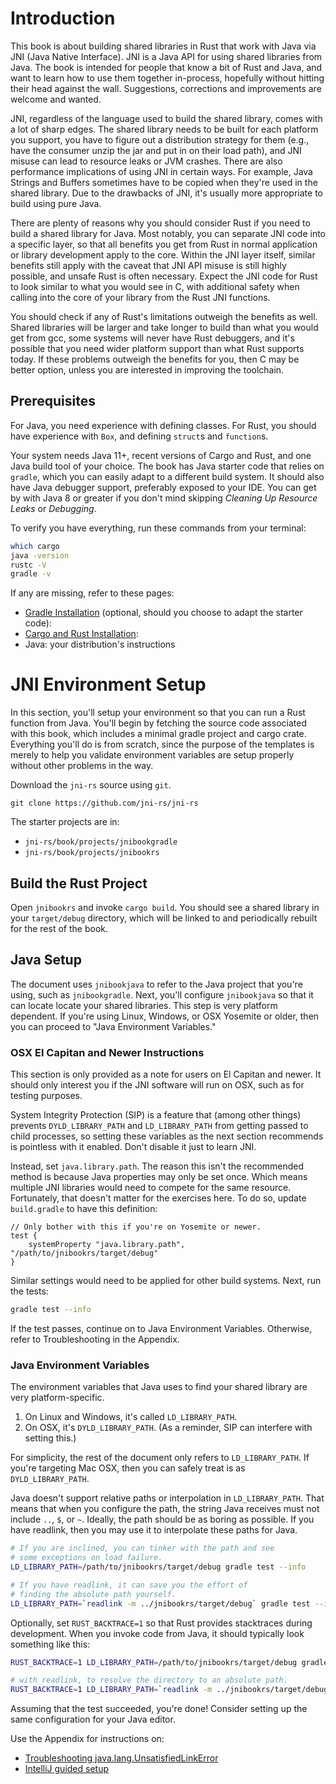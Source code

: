 # Introduction
This book is about building shared libraries in Rust that work with Java via JNI
(Java Native Interface). JNI is a Java API for using shared libraries from Java.
The book is intended for people that know a bit of Rust and Java, and want to
learn how to use them together in-process, hopefully without hitting their head
against the wall. Suggestions, corrections and improvements are welcome and
wanted.

JNI, regardless of the language used to build the shared library, comes with a
lot of sharp edges. The shared library needs to be built for each platform you
support, you have to figure out a distribution strategy for them (e.g., have the
consumer unzip the jar and put in on their load path), and JNI misuse can lead
to resource leaks or JVM crashes. There are also performance implications of
using JNI in certain ways. For example, Java Strings and Buffers sometimes have
to be copied when they're used in the shared library. Due to the drawbacks of
JNI, it's usually more appropriate to build using pure Java.

There are plenty of reasons why you should consider Rust if you need to build a
shared library for Java. Most notably, you can separate JNI code into a specific
layer, so that all benefits you get from Rust in normal application or library
development apply to the core. Within the JNI layer itself, similar benefits
still apply with the caveat that JNI API misuse is still highly possible, and
unsafe Rust is often necessary. Expect the JNI code for Rust to look similar to
what you would see in C, with additional safety when calling into the core of
your library from the Rust JNI functions.

You should check if any of Rust's limitations outweigh the benefits as well.
Shared libraries will be larger and take longer to build than what you would get
from gcc, some systems will never have Rust debuggers, and it's possible that
you need wider platform support than what Rust supports today. If these problems
outweigh the benefits for you, then C may be better option, unless you are
interested in improving the toolchain.

## Prerequisites
For Java, you need experience with defining classes. For Rust, you should have
experience with `Box`, and defining `struct`s and `function`s.

Your system needs Java 11+, recent versions of Cargo and Rust, and one Java
build tool of your choice. The book has Java starter code that relies on
`gradle`, which you can easily adapt to a different build system. It should also
have Java debugger support, preferably exposed to your IDE. You can get by with
Java 8 or greater if you don't mind skipping *Cleaning Up Resource Leaks* or
*Debugging*.

To verify you have everything, run these commands from your terminal:

```bash
which cargo
java -version
rustc -V
gradle -v
```

If any are missing, refer to these pages:

* [Gradle Installation](https://docs.gradle.org/current/userguide/installation.html) (optional, should you choose to adapt the starter code):
* [Cargo and Rust Installation](https://rustup.rs/):
* Java: your distribution's instructions

# JNI Environment Setup

In this section, you'll setup your environment so that you can run a Rust
function from Java. You'll begin by fetching the source code associated with
this book, which includes a minimal gradle project and cargo crate. Everything
you'll do is from scratch, since the purpose of the templates is merely to help
you validate environment variables are setup properly without other problems in
the way.

Download the `jni-rs` source using `git`.

```
git clone https://github.com/jni-rs/jni-rs
```

The starter projects are in:

* `jni-rs/book/projects/jnibookgradle`
* `jni-rs/book/projects/jnibookrs`

## Build the Rust Project
Open `jnibookrs` and invoke `cargo build`. You should see a shared library in
your `target/debug` directory, which will be linked to and periodically rebuilt
for the rest of the book.
## Java Setup
The document uses `jnibookjava` to refer to the Java project that you're using,
such as `jnibookgradle`. Next, you'll configure `jnibookjava` so that it can
locate locate your shared libraries. This step is very platform dependent. If
you're using Linux, Windows, or OSX Yosemite or older, then you can proceed to
"Java Environment Variables."

### OSX El Capitan and Newer Instructions
This section is only provided as a note for users on El Capitan and newer. It
should only interest you if the JNI software will run on OSX, such as for
testing purposes.

System Integrity Protection (SIP) is a feature that (among other things)
prevents `DYLD_LIBRARY_PATH` and `LD_LIBRARY_PATH` from getting passed to child
processes, so setting these variables as the next section recommends is
pointless with it enabled. Don't disable it just to learn JNI.

Instead, set `java.library.path`. The reason this isn't the recommended method
is because Java properties may only be set once. Which means multiple JNI
libraries would need to compete for the same resource. Fortunately, that doesn't
matter for the exercises here. To do so, update `build.gradle` to have this
definition:

```
// Only bother with this if you're on Yosemite or newer.
test {
    systemProperty "java.library.path", "/path/to/jnibookrs/target/debug"
}
```

Similar settings would need to be applied for other build systems. Next, run the tests:

```bash
gradle test --info
```

If the test passes, continue on to Java Environment Variables. Otherwise, refer
to Troubleshooting in the Appendix. 

### Java Environment Variables

The environment variables that Java uses to find your shared library are very
platform-specific.

1. On Linux and Windows, it's called `LD_LIBRARY_PATH`.
2. On OSX, it's `DYLD_LIBRARY_PATH`. (As a reminder, SIP can interfere with setting this.)

For simplicity, the rest of the document only refers to `LD_LIBRARY_PATH`. If
you're targeting Mac OSX, then you can safely treat is as `DYLD_LIBRARY_PATH`.

Java doesn't support relative paths or interpolation in `LD_LIBRARY_PATH`. That
means that when you configure the path, the string Java receives must not
include `..`, `$`, or `~`. Ideally, the path should be as boring as possible. If
you have readlink, then you may use it to interpolate these paths for Java.

```bash
# If you are inclined, you can tinker with the path and see
# some exceptions on load failure.
LD_LIBRARY_PATH=/path/to/jnibookrs/target/debug gradle test --info
```

```bash
# If you have readlink, it can save you the effort of
# finding the absolute path yourself.
LD_LIBRARY_PATH=`readlink -m ../jnibookrs/target/debug` gradle test --info
```

Optionally, set `RUST_BACKTRACE=1` so that Rust provides stacktraces during
development. When you invoke code from Java, it should typically look something
like this:

```bash
RUST_BACKTRACE=1 LD_LIBRARY_PATH=/path/to/jnibookrs/target/debug gradle test --info 
```

```bash
# with readlink, to resolve the directory to an absolute path.
RUST_BACKTRACE=1 LD_LIBRARY_PATH=`readlink -m ../jnibookrs/target/debug` gradle test --info 
```

Assuming that the test succeeded, you're done! Consider setting up the same
configuration for your Java editor.

Use the Appendix for instructions on:
* [Troubleshooting java.lang.UnsatisfiedLinkError](./appendix.md#javalangunsatisfiedlinkerror)
* [IntelliJ guided setup](./appendix.md#intellij-guided-setup)
